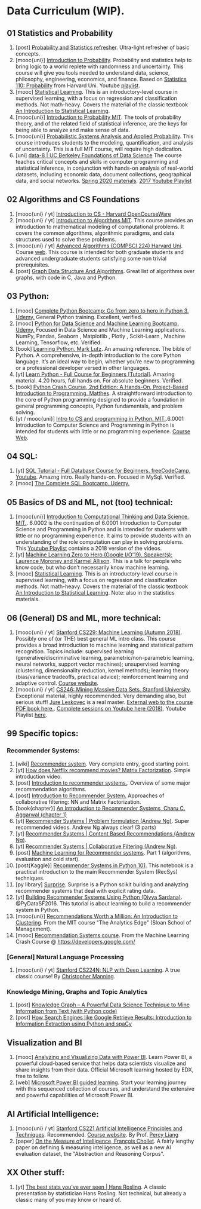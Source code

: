 # Data Curriculum (WIP).

## 01 Statistics and Probability
1. [post] [Probability and Statistics refresher](https://stanford.edu/~shervine/teaching/cs-229/refresher-probabilities-statistics#). Ultra-light refresher of basic concepts.
2. [mooc{uni}] [Introduction to Probability](https://www.edx.org/es/course/introduction-to-probability). Probability and statistics help to bring logic to a world replete with randomness and uncertainty. This course will give you tools needed to understand data, science, philosophy, engineering, economics, and finance. Based on [Statistics 110: Probability](https://projects.iq.harvard.edu/stat110/home) from Harvard Uni. Youtube [playlist](https://www.youtube.com/playlist?list=PL2SOU6wwxB0uwwH80KTQ6ht66KWxbzTIo). 
2. [mooc] [Statistical Learning](https://online.stanford.edu/courses/sohs-ystatslearning-statistical-learning). This is an introductory-level course in supervised learning, with a focus on regression and classification methods. Not math-heavy. Covers the material of the classic textbook [An Introduction to Statistical Learning](http://faculty.marshall.usc.edu/gareth-james/ISL/).
1. [mooc{uni}] [Introduction to Probability MIT](https://ocw.mit.edu/resources/res-6-012-introduction-to-probability-spring-2018/). The tools of probability theory, and of the related field of statistical inference, are the keys for being able to analyze and make sense of data.
2. [mooc{uni}] [Probabilistic Systems Analysis and Applied Probability](https://ocw.mit.edu/courses/electrical-engineering-and-computer-science/6-041sc-probabilistic-systems-analysis-and-applied-probability-fall-2013/). This course introduces students to the modeling, quantification, and analysis of uncertainty. This is a full MIT course, will require high dedication.
6. [uni] [data-8 | UC Berkeley Foundations of Data Science](http://data8.org/) The course teaches critical concepts and skills in computer programming and statistical inference, in conjunction with hands-on analysis of real-world datasets, including economic data, document collections, geographical data, and social networks. [Spring 2020 materials](http://data8.org/sp20/). [2017 Youtube Playlist](https://www.youtube.com/playlist?list=PLPHXc20GewP-RFBvMxIqfocE_7xLLQscN)

## 02 Algorithms and CS Foundations
1. [mooc{uni} / yt] [Introduction to CS - Harvard OpenCourseWare](https://www.youtube.com/playlist?list=PLvJoKWRPIu8G6Si7LlvmBPA5rOJ9BA29R) 
2. [mooc{uni} / yt] [Introduction to Algorithms MIT](https://www.youtube.com/playlist?list=PLUl4u3cNGP61Oq3tWYp6V_F-5jb5L2iHb). This course provides an introduction to mathematical modeling of computational problems. It covers the common algorithms, algorithmic paradigms, and data structures used to solve these problems. 
3. [mooc{uni} / yt] [Advanced Algorithms (COMPSCI 224) Harvard Uni](https://www.youtube.com/playlist?list=PL2SOU6wwxB0uP4rJgf5ayhHWgw7akUWSf). Course [web](http://people.seas.harvard.edu/~minilek/cs224/fall14/index.html). This course is intended for both graduate students and advanced undergraduate students satisfying some non trivial prerequisites.
4. [post] [Graph Data Structure And Algorithms](https://www.geeksforgeeks.org/graph-data-structure-and-algorithms/). Great list of algorithms over graphs, with code in C, Java and Python. 

## 03 Python:
1. [mooc] [Complete Python Bootcamp: Go from zero to hero in Python 3. Udemy.](https://www.udemy.com/course/complete-python-bootcamp/) General Python training. Excellent, verified.
2. [mooc] [Python for Data Science and Machine Learning Bootcamp. Udemy.](https://www.udemy.com/course/python-for-data-science-and-machine-learning-bootcamp/) Focused in Data Science and Machine Learning applications. NumPy, Pandas, Seaborn , Matplotlib , Plotly , Scikit-Learn , Machine Learning, Tensorflow, etc. Verified. 
3. [book] [Learning Python. Mark Lutz](https://amzn.to/37TeCIs). An amazing reference. The bible of Python. A comprehensive, in-depth introduction to the core Python language. It’s an ideal way to begin, whether you’re new to programming or a professional developer versed in other languages.  
4. [yt] [Learn Python - Full Course for Beginners [Tutorial]](https://www.youtube.com/watch?v=rfscVS0vtbw). Amazing material. 4.20 hours, full hands on. For absolute beginners. Verified.
5. [book] [Python Crash Course, 2nd Edition: A Hands-On, Project-Based Introduction to Programming. Matthes](https://amzn.to/2PpwtAh). A straightforward introduction to the core of Python programming designed to provide a foundation in general programming concepts, Python fundamentals, and problem solving.
6. [yt / mooc{uni}] [Intro to CS and programming in Python. MIT.](https://www.youtube.com/playlist?list=PLUl4u3cNGP63WbdFxL8giv4yhgdMGaZNA).6.0001 Introduction to Computer Science and Programming in Python is intended for students with little or no programming experience. [Course Web](https://ocw.mit.edu/courses/electrical-engineering-and-computer-science/6-0001-introduction-to-computer-science-and-programming-in-python-fall-2016/).

## 04 SQL:
1. [yt] [SQL Tutorial - Full Database Course for Beginners. freeCodeCamp, Youtube](https://www.youtube.com/watch?v=HXV3zeQKqGY). Amazng intro. Really hands-on. Focused in MySql. Verified. 
2. [mooc] [The Complete SQL Bootcamp. Udemy.](https://www.udemy.com/course/the-complete-sql-bootcamp/) 

## 05 Basics of DS and ML, not (too) technical:
1. [mooc{uni}] [Introduction to Computational Thinking and Data Science. MIT.](https://ocw.mit.edu/courses/electrical-engineering-and-computer-science/6-0002-introduction-to-computational-thinking-and-data-science-fall-2016/). 6.0002 is the continuation of 6.0001 Introduction to Computer Science and Programming in Python and is intended for students with little or no programming experience. It aims to provide students with an understanding of the role computation can play in solving problems. This [Youtube Playlist](https://www.youtube.com/playlist?list=PLRJdqdXieSHMtmKxr4s78F7U88l-SawAj) contains a 2018 version of the videos. 
2. [yt] [Machine Learning Zero to Hero (Google I/O'19). Speaker(s): Laurence Moroney and Karmel Allison](https://www.youtube.com/watch?v=VwVg9jCtqaU). This is a talk for people who know code, but who don’t necessarily know machine learning.
3. [mooc] [Statistical Learning](https://online.stanford.edu/courses/sohs-ystatslearning-statistical-learning). This is an introductory-level course in supervised learning, with a focus on regression and classification methods. Not math-heavy. Covers the material of the classic textbook [An Introduction to Statistical Learning](http://faculty.marshall.usc.edu/gareth-james/ISL/). Note: also in the statistics materials.

## 06 (General) DS and ML, more technical:
1. [mooc{uni} / yt] [Stanford CS229: Machine Learning (Autumn 2018)](https://www.youtube.com/playlist?list=PLoROMvodv4rMiGQp3WXShtMGgzqpfVfbU). Possibly one of (or THE) best general ML intro class. This course provides a broad introduction to machine learning and statistical pattern recognition. Topics include: supervised learning (generative/discriminative learning, parametric/non-parametric learning, neural networks, support vector machines); unsupervised learning (clustering, dimensionality reduction, kernel methods); learning theory (bias/variance tradeoffs, practical advice); reinforcement learning and adaptive control. [Course website](http://cs229.stanford.edu/). 
2. [mooc{uni} / yt] [CS246: Mining Massive Data Sets. Stanford University](http://web.stanford.edu/class/cs246/). Exceptional material, highly recommended. Very demanding also, but serious stuff! [Jure Leskovec](https://cs.stanford.edu/~jure/) is a real master. [External web to the course PDF book here.](http://www.mmds.org/). [Complete sessions on Youtube here (2018)](https://www.youtube.com/playlist?list=PLLssT5z_DsK9JDLcT8T62VtzwyW9LNepV). Youtube Playlist [here](https://www.youtube.com/playlist?list=PLUl4u3cNGP619EG1wp0kT-7rDE_Az5TNd).

## 99 Specific topics:
### Recommender Systems:
1. [wiki] [Recommender system](https://en.wikipedia.org/wiki/Recommender_system). Very complete entry, good starting point.
2. [yt] [How does Netflix recommend movies? Matrix Factorization](https://www.youtube.com/watch?v=ZspR5PZemcs). Simple introduction video.
3. [post] [Introduction to recommender systems.](https://towardsdatascience.com/introduction-to-recommender-systems-6c66cf15ada). Overview of some major recommendation algorithms. 
4. [post] [Introduction to Recommender System.](https://towardsdatascience.com/intro-to-recommender-system-collaborative-filtering-64a238194a26) Approaches of collaborative filtering: NN and Matrix Factorization. 
5. [book{chapter}] [An Introduction to Recommender Systems, Charu C. Aggarwal (chapter 1)](https://link.springer.com/chapter/10.1007/978-3-319-29659-3_1) 
6. [yt] [Recommender Systems | Problem formulation (Andrew Ng)](https://www.youtube.com/watch?v=giIXNoiqO_U). Super recommended videos. Andrew Ng always clear! (3 parts)
7. [yt] [Recommender Systems | Content Based Recommendations (Andrew Ng)](https://www.youtube.com/watch?v=9siFuMMHNIA). 
8. [yt] [Recommender Systems | Collaborative Filtering (Andrew Ng)](https://www.youtube.com/watch?v=9AP-DgFBNP4).
9. [post] [Machine Learning for Recommender systems](https://medium.com/recombee-blog/machine-learning-for-recommender-systems-part-1-algorithms-evaluation-and-cold-start-6f696683d0ed). Part 1 (algorithms, evaluation and cold start).
10. [post{Kaggle}] [Recommender Systems in Python 101](https://www.kaggle.com/gspmoreira/recommender-systems-in-python-101). This notebook is a practical introduction to the main Recommender System (RecSys) techniques. 
11. [py library] [Surprise](http://surpriselib.com/). Surprise is a Python scikit building and analyzing recommender systems that deal with explicit rating data.
12. [yt] [Building Recommender Systems Using Python (Divya Sardana)](https://www.youtube.com/watch?v=39vJRxIPSxw). @PyDataSF2016. This tutorial is about learning to build a recommender system in Python. 
13. [mooc{uni}] [Recommendations Worth a Million: An Introduction to Clustering](https://ocw.mit.edu/courses/sloan-school-of-management/15-071-the-analytics-edge-spring-2017/clustering/recommendations-worth-a-million-an-introduction-to-clustering/). From the MIT course "The Analytics Edge" (Sloan School of Management).
14. [mooc] [Recommendation Systems course](https://developers.google.com/machine-learning/recommendation). From the Machine Learning Crash Course @ https://developers.google.com/ 

### [General] Natural Language Processing
1. [mooc{uni} / yt] [Stanford CS224N: NLP with Deep Learning](https://www.youtube.com/playlist?list=PLoROMvodv4rOhcuXMZkNm7j3fVwBBY42z). A true classic course! By [Christopher Manning](https://nlp.stanford.edu/manning/).

### Knowledge Mining, Graphs and Topic Analytics
1. [post] [Knowledge Graph – A Powerful Data Science Technique to Mine Information from Text (with Python code)](https://www.analyticsvidhya.com/blog/2019/10/how-to-build-knowledge-graph-text-using-spacy/)
2. [post] [How Search Engines like Google Retrieve Results: Introduction to Information Extraction using Python and spaCy](https://www.analyticsvidhya.com/blog/2019/09/introduction-information-extraction-python-spacy/)

## Visualization and BI
1. [mooc] [Analyzing and Visualizing Data with Power BI](https://www.edx.org/course/analyzing-and-visualizing-data-with-power-bi-2). Learn Power BI, a powerful cloud-based service that helps data scientists visualize and share insights from their data. Official Microsoft learning hosted by EDX, free to follow. 
2. [web] [Microsoft Power BI guided learning](https://docs.microsoft.com/en-us/power-bi/guided-learning/). Start your learning journey with this sequenced collection of courses, and understand the extensive and powerful capabilities of Microsoft Power BI.

## AI Artificial Intelligence:
1. [mooc{uni} / yt] [Stanford CS221 Artificial Intelligence Principles and Techniques](https://www.youtube.com/playlist?list=PLoROMvodv4rO1NB9TD4iUZ3qghGEGtqNX). Recommended. [Course website](https://stanford-cs221.github.io/autumn2019/). By Prof. [Percy Liang](https://cs.stanford.edu/~pliang/)
2. [paper] [On the Measure of Intelligence, François Chollet](https://arxiv.org/abs/1911.01547). A fairly lengthy paper on defining & measuring intelligence, as well as a new AI evaluation dataset, the "Abstraction and Reasoning Corpus".

## XX Other stuff:
1. [yt] [The best stats you've ever seen | Hans Rosling](https://www.youtube.com/watch?v=hVimVzgtD6w). A classic presentation by statistician Hans Rosling. Not technical, but already a classic many of you may know or heard of. 


